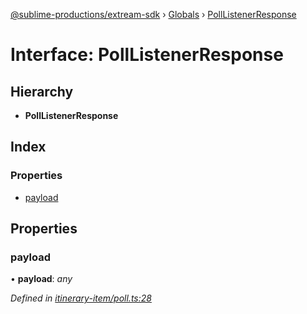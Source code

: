 [@sublime-productions/extream-sdk](../README.md) › [Globals](../globals.md) › [PollListenerResponse](polllistenerresponse.md)

# Interface: PollListenerResponse

## Hierarchy

* **PollListenerResponse**

## Index

### Properties

* [payload](polllistenerresponse.md#payload)

## Properties

###  payload

• **payload**: *any*

*Defined in [itinerary-item/poll.ts:28](https://github.com/Extream-SaaS/ex-sdk/blob/d73bdfb/src/itinerary-item/poll.ts#L28)*
